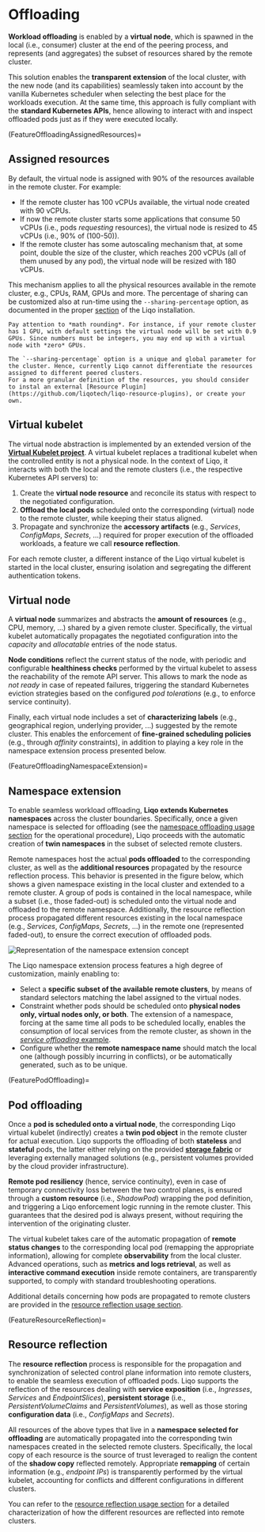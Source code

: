 # Offloading

**Workload offloading** is enabled by a **virtual node**, which is spawned in the local (i.e., consumer) cluster at the end of the peering process, and represents (and aggregates) the subset of resources shared by the remote cluster.

This solution enables the **transparent extension** of the local cluster, with the new node (and its capabilities) seamlessly taken into account by the vanilla Kubernetes scheduler when selecting the best place for the workloads execution.
At the same time, this approach is fully compliant with the **standard Kubernetes APIs**, hence allowing to interact with and inspect offloaded pods just as if they were executed locally.

(FeatureOffloadingAssignedResources)=

## Assigned resources

By default, the virtual node is assigned with 90% of the resources available in the remote cluster. For example:

- If the remote cluster has 100 vCPUs available, the virtual node created with 90 vCPUs.
- If now the remote cluster starts some applications that consume 50 vCPUs (i.e., pods *requesting* resources), the virtual node is resized to 45 vCPUs (i.e., 90% of (100-50)).
- If the remote cluster has some autoscaling mechanism that, at some point, double the size of the cluster, which reaches 200 vCPUs (all of them unused by any pod), the virtual node will be resized with 180 vCPUs.

This mechanism applies to all the physical resources available in the remote cluster, e.g., CPUs, RAM, GPUs and more.
The percentage of sharing can be customized also at run-time using the `--sharing-percentage` option, as documented in the proper [section](InstallControlPlaneFlags) of the Liqo installation.

```{warning}
Pay attention to *math rounding*. For instance, if your remote cluster has 1 GPU, with default settings the virtual node will be set with 0.9 GPUs. Since numbers must be integers, you may end up with a virtual node with *zero* GPUs.
```

```{admonition} More granular resource definitions with external Resource Plugins
The `--sharing-percentage` option is a unique and global parameter for the cluster. Hence, currently Liqo cannot differentiate the resources assigned to different peered clusters.
For a more granular definition of the resources, you should consider to instal an external [Resource Plugin](https://github.com/liqotech/liqo-resource-plugins), or create your own.
```

## Virtual kubelet

The virtual node abstraction is implemented by an extended version of the [**Virtual Kubelet project**](https://github.com/virtual-kubelet/virtual-kubelet#liqo-provider).
A virtual kubelet replaces a traditional kubelet when the controlled entity is not a physical node.
In the context of Liqo, it interacts with both the local and the remote clusters (i.e., the respective Kubernetes API servers) to:

1. Create the **virtual node resource** and reconcile its status with respect to the negotiated configuration.
2. **Offload the local pods** scheduled onto the corresponding (virtual) node to the remote cluster, while keeping their status aligned.
3. Propagate and synchronize the **accessory artifacts** (e.g., *Services*, *ConfigMaps*, *Secrets*, ...) required for proper execution of the offloaded workloads, a feature we call **resource reflection**.

For each remote cluster, a different instance of the Liqo virtual kubelet is started in the local cluster, ensuring isolation and segregating the different authentication tokens.

## Virtual node

A **virtual node** summarizes and abstracts the **amount of resources** (e.g., CPU, memory, ...) shared by a given remote cluster.
Specifically, the virtual kubelet automatically propagates the negotiated configuration into the *capacity* and *allocatable* entries of the node status.

**Node conditions** reflect the current status of the node, with periodic and configurable **healthiness checks** performed by the virtual kubelet to assess the reachability of the remote API server.
This allows to mark the node as *not ready* in case of repeated failures, triggering the standard Kubernetes eviction strategies based on the configured *pod tolerations* (e.g., to enforce service continuity).

Finally, each virtual node includes a set of **characterizing labels** (e.g., geographical region, underlying provider, ...) suggested by the remote cluster.
This enables the enforcement of **fine-grained scheduling policies** (e.g., through *affinity* constraints), in addition to playing a key role in the namespace extension process presented below.

(FeatureOffloadingNamespaceExtension)=

## Namespace extension

To enable seamless workload offloading, **Liqo extends Kubernetes namespaces** across the cluster boundaries.
Specifically, once a given namespace is selected for offloading (see the [namespace offloading usage section](/usage/namespace-offloading) for the operational procedure), Liqo proceeds with the automatic creation of **twin namespaces** in the subset of selected remote clusters.

Remote namespaces host the actual **pods offloaded** to the corresponding cluster, as well as the **additional resources** propagated by the resource reflection process.
This behavior is presented in the figure below, which shows a given namespace existing in the local cluster and extended to a remote cluster.
A group of pods is contained in the local namespace, while a subset (i.e., those faded-out) is scheduled onto the virtual node and offloaded to the remote namespace.
Additionally, the resource reflection process propagated different resources existing in the local namespace (e.g., *Services*, *ConfigMaps*, *Secrets*, ...) in the remote one (represented faded-out), to ensure the correct execution of offloaded pods.

![Representation of the namespace extension concept](/_static/images/features/offloading/namespace-extension.drawio.svg)

The Liqo namespace extension process features a high degree of customization, mainly enabling to:

- Select a **specific subset of the available remote clusters**, by means of standard selectors matching the label assigned to the virtual nodes.
- Constraint whether pods should be scheduled onto **physical nodes only, virtual nodes only, or both**.
The extension of a namespace, forcing at the same time all pods to be scheduled locally, enables the consumption of local services from the remote cluster, as shown in the [*service offloading* example](/examples/service-offloading).
- Configure whether the **remote namespace name** should match the local one (although possibly incurring in conflicts), or be automatically generated, such as to be unique.

(FeaturePodOffloading)=

## Pod offloading

Once a **pod is scheduled onto a virtual node**, the corresponding Liqo virtual kubelet (indirectly) creates a **twin pod object** in the remote cluster for actual execution.
Liqo supports the offloading of both **stateless** and **stateful** pods, the latter either relying on the provided [**storage fabric**](/features/storage-fabric) or leveraging externally managed solutions (e.g., persistent volumes provided by the cloud provider infrastructure).

**Remote pod resiliency** (hence, service continuity), even in case of temporary connectivity loss between the two control planes, is ensured through a **custom resource** (i.e., *ShadowPod*) wrapping the pod definition, and triggering a Liqo enforcement logic running in the remote cluster.
This guarantees that the desired pod is always present, without requiring the intervention of the originating cluster.

The virtual kubelet takes care of the automatic propagation of **remote status changes** to the corresponding local pod (remapping the appropriate information), allowing for complete **observability** from the local cluster.
Advanced operations, such as **metrics and logs retrieval**, as well as **interactive command execution** inside remote containers, are transparently supported, to comply with standard troubleshooting operations.

Additional details concerning how pods are propagated to remote clusters are provided in the [resource reflection usage section](/usage/reflection).

(FeatureResourceReflection)=

## Resource reflection

The **resource reflection** process is responsible for the propagation and synchronization of selected control plane information into remote clusters, to enable the seamless execution of offloaded pods.
Liqo supports the reflection of the resources dealing with **service exposition** (i.e., *Ingresses*, *Services* and *EndpointSlices*), **persistent storage** (i.e., *PersistentVolumeClaims* and *PersistentVolumes*), as well as those storing **configuration data** (i.e., *ConfigMaps* and *Secrets*).

All resources of the above types that live in a **namespace selected for offloading** are automatically propagated into the corresponding twin namespaces created in the selected remote clusters.
Specifically, the local copy of each resource is the source of trust leveraged to realign the content of the **shadow copy** reflected remotely.
Appropriate **remapping** of certain information (e.g., *endpoint IPs*) is transparently performed by the virtual kubelet, accounting for conflicts and different configurations in different clusters.

You can refer to the [resource reflection usage section](/usage/reflection) for a detailed characterization of how the different resources are reflected into remote clusters.
